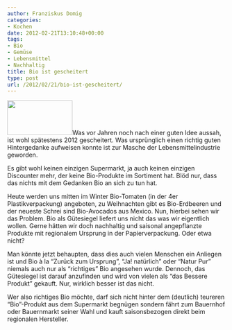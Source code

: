```yaml
---
author: Franziskus Domig
categories:
- Kochen
date: 2012-02-21T13:10:48+00:00
tags:
- Bio
- Gemüse
- Lebensmittel
- Nachhaltig
title: Bio ist gescheitert
type: post
url: /2012/02/21/bio-ist-gescheitert/
---
```


<img class="alignleft size-thumbnail wp-image-408" title="Bio Siegel EG Öko VO Deutschland" src="/uploads/2012/02/200px-Bio-Siegel-EG-Öko-VO-Deutschland.svg_-150x80.png" alt="" width="150" height="80" />Was vor Jahren noch nach einer guten Idee aussah, ist wohl spätestens 2012 gescheitert. Was ursprünglich einen richtig guten Hintergedanke aufweisen konnte ist zur Masche der Lebensmittelindustrie geworden.

Es gibt wohl keinen einzigen Supermarkt, ja auch keinen einzigen Discounter mehr, der keine Bio-Produkte im Sortiment hat. Blöd nur, dass das nichts mit dem Gedanken Bio an sich zu tun hat.

Heute werden uns mitten im Winter Bio-Tomaten (in der 4er Plastikverpackung) angeboten, zu Weihnachten gibt es Bio-Erdbeeren und der neueste Schrei sind Bio-Avocados aus Mexico. Nun, hierbei sehen wir das Problem. Bio als Gütesiegel liefert uns nicht das was wir eigentlich wollen. Gerne hätten wir doch nachhaltig und saisonal angepflanzte Produkte mit regionalem Ursprung in der Papierverpackung. Oder etwa nicht?

Man könnte jetzt behaupten, dass dies auch vielen Menschen ein Anliegen ist und Bio à la &#8220;Zurück zum Ursprung&#8221;, &#8220;Ja! natürlich&#8221; oder &#8220;Natur Pur&#8221; niemals auch nur als &#8220;richtiges&#8221; Bio angesehen wurde. Dennoch, das Gütesiegel ist darauf anzufinden und wird von vielen als &#8220;das Bessere Produkt&#8221; gekauft. Nur, wirklich besser ist das nicht.

Wer also richtiges Bio möchte, darf sich nicht hinter dem (deutlich) teureren &#8220;Bio&#8221;-Produkt aus dem Supermarkt begnügen sondern fährt zum Bauernhof oder Bauernmarkt seiner Wahl und kauft saisonsbezogen direkt beim regionalen Hersteller.

